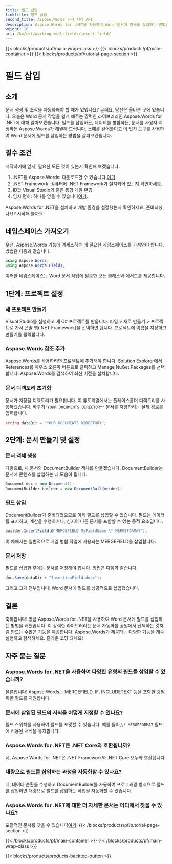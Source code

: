 ```yaml
---
title: 필드 삽입
linktitle: 필드 삽입
second_title: Aspose.Words 문서 처리 API
description: Aspose.Words for .NET을 사용하여 Word 문서에 필드를 삽입하는 방법을 자세한 단계별 가이드로 알아보세요. 문서 자동화에 완벽합니다.
weight: 10
url: /ko/net/working-with-fields/insert-field/
---
```


{{< blocks/products/pf/main-wrap-class >}}
{{< blocks/products/pf/main-container >}}
{{< blocks/products/pf/tutorial-page-section >}}

# 필드 삽입

## 소개

문서 생성 및 조작을 자동화해야 할 때가 있었나요? 글쎄요, 당신은 올바른 곳에 있습니다. 오늘은 Word 문서 작업을 쉽게 해주는 강력한 라이브러리인 Aspose.Words for .NET에 대해 알아보겠습니다. 필드를 삽입하든, 데이터를 병합하든, 문서를 사용자 지정하든 Aspose.Words가 해결해 드립니다. 소매를 걷어붙이고 이 멋진 도구를 사용하여 Word 문서에 필드를 삽입하는 방법을 살펴보겠습니다.

## 필수 조건

시작하기에 앞서, 필요한 모든 것이 있는지 확인해 보겠습니다.

1.  .NET용 Aspose.Words: 다운로드할 수 있습니다.[여기](https://releases.aspose.com/words/net/).
2. .NET Framework: 컴퓨터에 .NET Framework가 설치되어 있는지 확인하세요.
3. IDE: Visual Studio와 같은 통합 개발 환경.
4.  임시 면허: 하나를 얻을 수 있습니다[여기](https://purchase.aspose.com/temporary-license/).

Aspose.Words for .NET을 설치하고 개발 환경을 설정했는지 확인하세요. 준비되셨나요? 시작해 볼까요!

## 네임스페이스 가져오기

우선, Aspose.Words 기능에 액세스하는 데 필요한 네임스페이스를 가져와야 합니다. 방법은 다음과 같습니다.

```csharp
using Aspose.Words;
using Aspose.Words.Fields;
```

이러한 네임스페이스는 Word 문서 작업에 필요한 모든 클래스와 메서드를 제공합니다.

## 1단계: 프로젝트 설정

### 새 프로젝트 만들기

Visual Studio를 실행하고 새 C# 프로젝트를 만듭니다. 파일 > 새로 만들기 > 프로젝트로 가서 콘솔 앱(.NET Framework)을 선택하면 됩니다. 프로젝트에 이름을 지정하고 만들기를 클릭합니다.

### Aspose.Words 참조 추가

Aspose.Words를 사용하려면 프로젝트에 추가해야 합니다. Solution Explorer에서 References를 마우스 오른쪽 버튼으로 클릭하고 Manage NuGet Packages를 선택합니다. Aspose.Words를 검색하여 최신 버전을 설치합니다.

### 문서 디렉토리 초기화

 문서가 저장될 디렉토리가 필요합니다. 이 튜토리얼에서는 플레이스홀더 디렉토리를 사용하겠습니다. 바꾸기`"YOUR DOCUMENTS DIRECTORY"` 문서를 저장하려는 실제 경로를 입력합니다.

```csharp
string dataDir = "YOUR DOCUMENTS DIRECTORY";
```

## 2단계: 문서 만들기 및 설정

### 문서 객체 생성

다음으로, 새 문서와 DocumentBuilder 객체를 만들겠습니다. DocumentBuilder는 문서에 콘텐츠를 삽입하는 데 도움이 됩니다.

```csharp
Document doc = new Document();
DocumentBuilder builder = new DocumentBuilder(doc);
```

### 필드 삽입

DocumentBuilder가 준비되었으므로 이제 필드를 삽입할 수 있습니다. 필드는 데이터를 표시하고, 계산을 수행하거나, 심지어 다른 문서를 포함할 수 있는 동적 요소입니다.

```csharp
builder.InsertField(@"MERGEFIELD MyFieldName \* MERGEFORMAT");
```

이 예에서는 일반적으로 메일 병합 작업에 사용되는 MERGEFIELD를 삽입합니다.

### 문서 저장

필드를 삽입한 후에는 문서를 저장해야 합니다. 방법은 다음과 같습니다.

```csharp
doc.Save(dataDir + "InsertionField.docx");
```

그리고 그게 전부입니다! Word 문서에 필드를 성공적으로 삽입했습니다.

## 결론

축하합니다! 방금 Aspose.Words for .NET을 사용하여 Word 문서에 필드를 삽입하는 방법을 배웠습니다. 이 강력한 라이브러리는 문서 자동화를 공원에서 산책하는 것처럼 만드는 수많은 기능을 제공합니다. Aspose.Words가 제공하는 다양한 기능을 계속 실험하고 탐색하세요. 즐거운 코딩 되세요!

## 자주 묻는 질문

### Aspose.Words for .NET을 사용하여 다양한 유형의 필드를 삽입할 수 있습니까?  
물론입니다! Aspose.Words는 MERGEFIELD, IF, INCLUDETEXT 등을 포함한 광범위한 필드를 지원합니다.

### 문서에 삽입된 필드의 서식을 어떻게 지정할 수 있나요?  
 필드 스위치를 사용하여 필드를 포맷할 수 있습니다. 예를 들어,`\* MERGEFORMAT` 필드에 적용된 서식을 유지합니다.

### Aspose.Words for .NET은 .NET Core와 호환됩니까?  
네, Aspose.Words for .NET은 .NET Framework와 .NET Core 모두와 호환됩니다.

### 대량으로 필드를 삽입하는 과정을 자동화할 수 있나요?  
네, 데이터 순환을 수행하고 DocumentBuilder를 사용하여 프로그래밍 방식으로 필드를 삽입하면 대량으로 필드를 삽입하는 작업을 자동화할 수 있습니다.

### Aspose.Words for .NET에 대한 더 자세한 문서는 어디에서 찾을 수 있나요?  
 포괄적인 문서를 찾을 수 있습니다[여기](https://reference.aspose.com/words/net/).
{{< /blocks/products/pf/tutorial-page-section >}}

{{< /blocks/products/pf/main-container >}}
{{< /blocks/products/pf/main-wrap-class >}}

{{< blocks/products/products-backtop-button >}}
